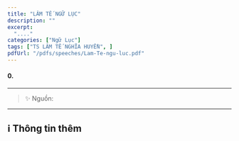 ```yaml
---
title: "LÂM TẾ NGỮ LỤC"
description: ""
excerpt:
  "...."
categories: ["Ngữ Lục"]
tags: ["TS LÂM TẾ NGHĨA HUYỀN", ]
pdfUrl: "/pdfs/speeches/Lam-Te-ngu-luc.pdf"
---
```


#### 0. 



<hr class="blog-rule" />

> ✨ Nguồn: 

<hr class="blog-rule" />

## ℹ️ Thông tin thêm

[^1]: ⭐️ <a href="/masters/Linji-Yixuan" target="_blank">TS LÂM TẾ NGHĨA HUYỀN</a>
